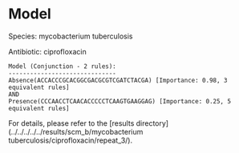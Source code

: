 
# Model

Species: mycobacterium tuberculosis

Antibiotic: ciprofloxacin

```
Model (Conjunction - 2 rules):
------------------------------
Absence(ACCACCCGCACGGCGACGCGTCGATCTACGA) [Importance: 0.98, 3 equivalent rules]
AND
Presence(CCCAACCTCAACACCCCCTCAAGTGAAGGAG) [Importance: 0.25, 5 equivalent rules]

```

For details, please refer to the [results directory](../../../../../results/scm_b/mycobacterium tuberculosis/ciprofloxacin/repeat_3/).

